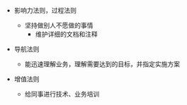 * 影响力法则，过程法则
  * 坚持做别人不愿做的事情
    * 维护详细的文档和注释
  
* 导航法则
  * 能迅速理解业务，理解需要达到的目标，并指定实施方案

* 增值法则
  * 给同事进行技术、业务培训